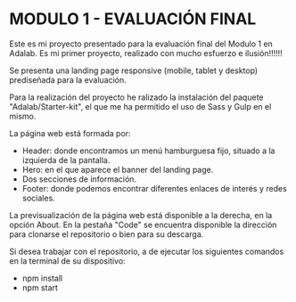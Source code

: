# MODULO 1 - EVALUACIÓN FINAL

Este es mi proyecto presentado para la evaluación final del Modulo 1 en Adalab. Es mi primer proyecto, realizado con mucho esfuerzo e ilusión!!!!!!

Se presenta una landing page responsive (mobile, tablet y desktop) prediseñada para la evaluación.

Para la realización del proyecto he ralizado la instalación del paquete "Adalab/Starter-kit", el que me ha permitido el uso de Sass y Gulp en el mismo.

La página web está formada por:

- Header: donde encontramos un menú hamburguesa fijo, situado a la izquierda de la pantalla.
- Hero: en el que aparece el banner del landing page.
- Dos secciones de información.
- Footer: donde podemos encontrar diferentes enlaces de interés y redes sociales.

La previsualización de la página web está disponible a la derecha, en la opción About.
En la pestaña "Code" se encuentra disponible la dirección para clonarse el repositorio o bien para su descarga.

Si desea trabajar con el repositorio, a de ejecutar los siguientes comandos en la terminal de su dispositivo:

- npm install
- npm start
